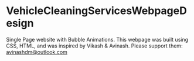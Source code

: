 # VehicleCleaningServicesWebpageDesign
Single Page website with Bubble Animations. This webpage was built using CSS, HTML, and was inspired by Vikash &amp; Avinash.  Please support them: avinashdm@outlook.com
